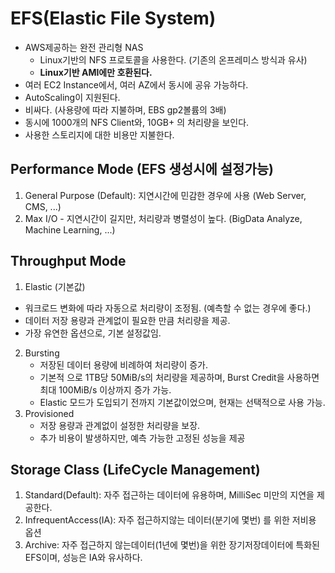 # EFS(Elastic File System)
- AWS제공하는 완전 관리형 NAS
  - Linux기반의 NFS 프로토콜을 사용한다. (기존의 온프레미스 방식과 유사)
  - **Linux기반 AMI에만 호환된다.**
- 여러 EC2 Instance에서, 여러 AZ에서 동시에 공유 가능하다.
- AutoScaling이 지원된다.
- 비싸다. (사용량에 따라 지불하며, EBS gp2볼륨의 3배)
- 동시에 1000개의 NFS Client와, 10GB+ 의 처리량을 보인다.
- 사용한 스토리지에 대한 비용만 지불한다.

## Performance Mode (EFS 생성시에 설정가능)
1. General Purpose (Default): 지연시간에 민감한 경우에 사용 (Web Server, CMS, ...)
2. Max I/O - 지연시간이 길지만, 처리량과 병렬성이 높다. (BigData Analyze, Machine Learning, ...)

## Throughput Mode
1.	Elastic (기본값)
   - 워크로드 변화에 따라 자동으로 처리량이 조정됨. (예측할 수 없는 경우에 좋다.)
   - 데이터 저장 용량과 관계없이 필요한 만큼 처리량을 제공.
   - 가장 유연한 옵션으로, 기본 설정값임.
2. Bursting
   - 저장된 데이터 용량에 비례하여 처리량이 증가.
   - 기본적 으로 1TB당 50MiB/s의 처리량을 제공하며, Burst Credit을 사용하면 최대 100MiB/s 이상까지 증가 가능.
   - Elastic 모드가 도입되기 전까지 기본값이었으며, 현재는 선택적으로 사용 가능.
3. Provisioned
   - 저장 용량과 관계없이 설정한 처리량을 보장.
   - 추가 비용이 발생하지만, 예측 가능한 고정된 성능을 제공

## Storage Class (LifeCycle Management)
1. Standard(Default): 자주 접근하는 데이터에 유용하며, MilliSec 미만의 지연을 제공한다.
2. InfrequentAccess(IA): 자주 접근하지않는 데이터(분기에 몇번) 를 위한 저비용 옵션
3. Archive: 자주 접근하지 않는데이터(1년에 몇번)을 위한 장기저장데이터에 특화된 EFS이며, 성능은 IA와 유사하다.